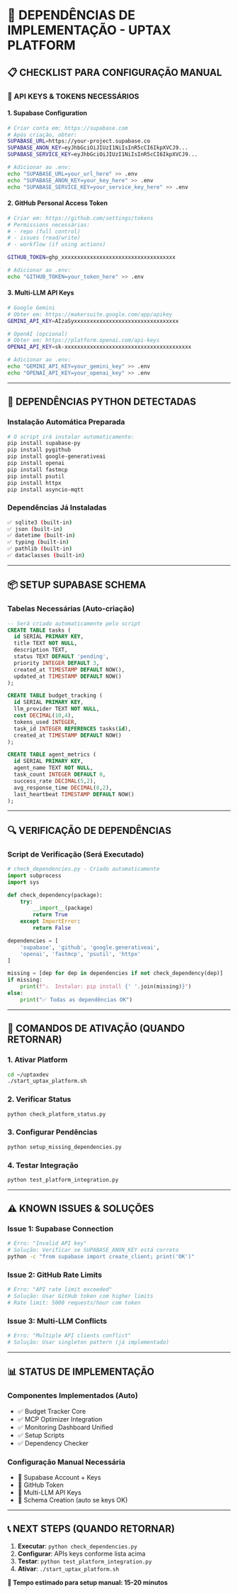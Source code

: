 # 🔧 DEPENDÊNCIAS DE IMPLEMENTAÇÃO - UPTAX PLATFORM

## 📋 **CHECKLIST PARA CONFIGURAÇÃO MANUAL**

### **🔑 API KEYS & TOKENS NECESSÁRIOS**

#### **1. Supabase Configuration**
```bash
# Criar conta em: https://supabase.com
# Após criação, obter:
SUPABASE_URL=https://your-project.supabase.co
SUPABASE_ANON_KEY=eyJhbGciOiJIUzI1NiIsInR5cCI6IkpXVCJ9...
SUPABASE_SERVICE_KEY=eyJhbGciOiJIUzI1NiIsInR5cCI6IkpXVCJ9...

# Adicionar ao .env:
echo "SUPABASE_URL=your_url_here" >> .env
echo "SUPABASE_ANON_KEY=your_key_here" >> .env
echo "SUPABASE_SERVICE_KEY=your_service_key_here" >> .env
```

#### **2. GitHub Personal Access Token**
```bash
# Criar em: https://github.com/settings/tokens
# Permissions necessárias:
# - repo (full control)
# - issues (read/write)
# - workflow (if using actions)

GITHUB_TOKEN=ghp_xxxxxxxxxxxxxxxxxxxxxxxxxxxxxxxxxxxx

# Adicionar ao .env:
echo "GITHUB_TOKEN=your_token_here" >> .env
```

#### **3. Multi-LLM API Keys**
```bash
# Google Gemini
# Obter em: https://makersuite.google.com/app/apikey
GEMINI_API_KEY=AIzaSyxxxxxxxxxxxxxxxxxxxxxxxxxxxxxxxxx

# OpenAI (opcional)
# Obter em: https://platform.openai.com/api-keys
OPENAI_API_KEY=sk-xxxxxxxxxxxxxxxxxxxxxxxxxxxxxxxxxxxxxxxx

# Adicionar ao .env:
echo "GEMINI_API_KEY=your_gemini_key" >> .env
echo "OPENAI_API_KEY=your_openai_key" >> .env
```

---

## 🐍 **DEPENDÊNCIAS PYTHON DETECTADAS**

### **Instalação Automática Preparada**
```bash
# O script irá instalar automaticamente:
pip install supabase-py
pip install pygithub
pip install google-generativeai
pip install openai
pip install fastmcp
pip install psutil
pip install httpx
pip install asyncio-mqtt
```

### **Dependências Já Instaladas**
```bash
✅ sqlite3 (built-in)
✅ json (built-in) 
✅ datetime (built-in)
✅ typing (built-in)
✅ pathlib (built-in)
✅ dataclasses (built-in)
```

---

## 📦 **SETUP SUPABASE SCHEMA**

### **Tabelas Necessárias (Auto-criação)**
```sql
-- Será criado automaticamente pelo script
CREATE TABLE tasks (
  id SERIAL PRIMARY KEY,
  title TEXT NOT NULL,
  description TEXT,
  status TEXT DEFAULT 'pending',
  priority INTEGER DEFAULT 3,
  created_at TIMESTAMP DEFAULT NOW(),
  updated_at TIMESTAMP DEFAULT NOW()
);

CREATE TABLE budget_tracking (
  id SERIAL PRIMARY KEY,
  llm_provider TEXT NOT NULL,
  cost DECIMAL(10,4),
  tokens_used INTEGER,
  task_id INTEGER REFERENCES tasks(id),
  created_at TIMESTAMP DEFAULT NOW()
);

CREATE TABLE agent_metrics (
  id SERIAL PRIMARY KEY,
  agent_name TEXT NOT NULL,
  task_count INTEGER DEFAULT 0,
  success_rate DECIMAL(5,2),
  avg_response_time DECIMAL(8,2),
  last_heartbeat TIMESTAMP DEFAULT NOW()
);
```

---

## 🔍 **VERIFICAÇÃO DE DEPENDÊNCIAS**

### **Script de Verificação (Será Executado)**
```python
# check_dependencies.py - Criado automaticamente
import subprocess
import sys

def check_dependency(package):
    try:
        __import__(package)
        return True
    except ImportError:
        return False

dependencies = [
    'supabase', 'github', 'google.generativeai', 
    'openai', 'fastmcp', 'psutil', 'httpx'
]

missing = [dep for dep in dependencies if not check_dependency(dep)]
if missing:
    print(f"⚠️  Instalar: pip install {' '.join(missing)}")
else:
    print("✅ Todas as dependências OK")
```

---

## 🚀 **COMANDOS DE ATIVAÇÃO (QUANDO RETORNAR)**

### **1. Ativar Platform**
```bash
cd ~/uptaxdev
./start_uptax_platform.sh
```

### **2. Verificar Status**
```bash
python check_platform_status.py
```

### **3. Configurar Pendências**
```bash
python setup_missing_dependencies.py
```

### **4. Testar Integração**
```bash
python test_platform_integration.py
```

---

## ⚠️ **KNOWN ISSUES & SOLUÇÕES**

### **Issue 1: Supabase Connection**
```bash
# Erro: "Invalid API key"
# Solução: Verificar se SUPABASE_ANON_KEY está correto
python -c "from supabase import create_client; print('OK')"
```

### **Issue 2: GitHub Rate Limits**
```bash
# Erro: "API rate limit exceeded"
# Solução: Usar GitHub token com higher limits
# Rate limit: 5000 requests/hour com token
```

### **Issue 3: Multi-LLM Conflicts**
```bash
# Erro: "Multiple API clients conflict"
# Solução: Usar singleton pattern (já implementado)
```

---

## 📊 **STATUS DE IMPLEMENTAÇÃO**

### **Componentes Implementados (Auto)**
- ✅ Budget Tracker Core
- ✅ MCP Optimizer Integration  
- ✅ Monitoring Dashboard Unified
- ✅ Setup Scripts
- ✅ Dependency Checker

### **Configuração Manual Necessária**
- 🔑 Supabase Account + Keys
- 🔑 GitHub Token
- 🔑 Multi-LLM API Keys
- 🔑 Schema Creation (auto se keys OK)

---

## 📞 **NEXT STEPS (QUANDO RETORNAR)**

1. **Executar**: `python check_dependencies.py`
2. **Configurar**: APIs keys conforme lista acima
3. **Testar**: `python test_platform_integration.py`
4. **Ativar**: `./start_uptax_platform.sh`

**🎯 Tempo estimado para setup manual: 15-20 minutos**